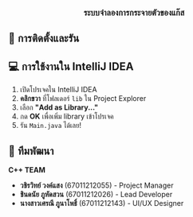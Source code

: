 
<div align="center">
  <h3>ระบบจำลองการกระจายตัวของแก๊ส</h3>
</div>

## 🚀 การติดตั้งและรัน

## 💻 การใช้งานใน IntelliJ IDEA

1. เปิดโปรเจคใน IntelliJ IDEA
2. **คลิกขวา** ที่โฟลเดอร์ `lib` ใน Project Explorer
3. เลือก **"Add as Library..."**
4. กด **OK** เพื่อเพิ่ม library เข้าโปรเจค
5. รัน `Main.java` ได้เลย!


## 👥 ทีมพัฒนา

**C++ TEAM**
- **วชิรวิทย์ วงค์แสง** (67011212055) - Project Manager
- **ชินดนัย ภูหัดสวน** (67011212026) - Lead Developer  
- **นางสาวเศรณี ภูนาโพธิ์** (67011212143) - UI/UX Designer



